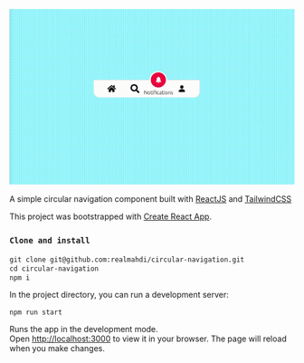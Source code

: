 
![](static/demo.gif)


A simple circular navigation component built with [ReactJS](https://reactjs.org/) and [TailwindCSS](https://tailwindcss.com/)

This project was bootstrapped with [Create React App](https://github.com/facebook/create-react-app).

### `Clone and install`
```
git clone git@github.com:realmahdi/circular-navigation.git
cd circular-navigation
npm i
```
In the project directory, you can run a development server:
```
npm run start
```
Runs the app in the development mode.\
Open [http://localhost:3000](http://localhost:3000) to view it in your browser.
The page will reload when you make changes.